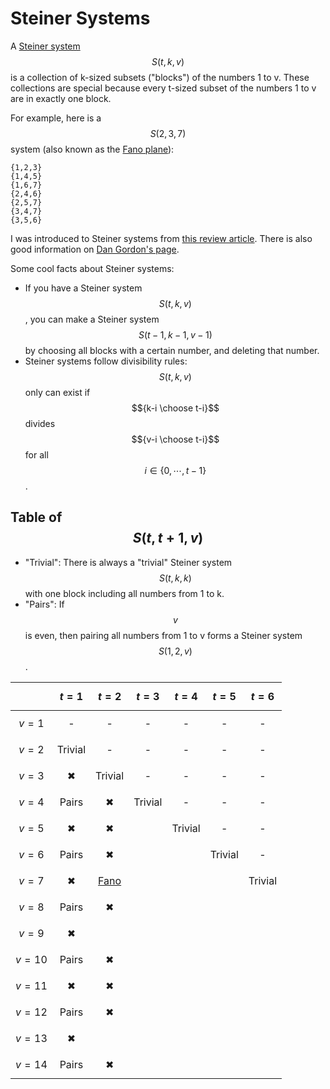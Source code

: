 # Steiner Systems

A [Steiner system](https://en.wikipedia.org/wiki/Steiner_system) $$S(t,k,v)$$ is a collection of k-sized subsets ("blocks") of the numbers 1 to v. These collections are special because every t-sized subset of the numbers 1 to v are in exactly one block.

For example, here is a $$S(2,3,7)$$ system (also known as the [Fano plane](https://en.wikipedia.org/wiki/Fano_plane)):
```
{1,2,3}
{1,4,5}
{1,6,7}
{2,4,6}
{2,5,7}
{3,4,7}
{3,5,6}
```

I was introduced to Steiner systems from [this review article](https://dl.acm.org/doi/10.1145/66443.66446). There is also good information on [Dan Gordon's page](https://www.dmgordon.org/steiner/).

Some cool facts about Steiner systems:
* If you have a Steiner system $$S(t,k,v)$$, you can make a Steiner system $$S(t-1, k-1, v-1)$$ by choosing all blocks with a certain number, and deleting that number.
* Steiner systems follow divisibility rules: $$S(t,k,v)$$ only can exist if $${k-i \choose t-i}$$ divides $${v-i \choose t-i}$$ for all $$i \in \{0,\cdots,t-1\}$$.

## Table of $$S(t, t+1, v)$$

* "Trivial": There is always a "trivial" Steiner system $$S(t,k,k)$$ with one block including all numbers from 1 to k.
* "Pairs": If $$v$$ is even, then pairing all numbers from 1 to v forms a Steiner system $$S(1, 2, v)$$.

|     | $$t=1$$ | $$t=2$$ | $$t=3$$ | $$t=4$$ | $$t=5$$ | $$t=6$$ |
|:---:|:---:|:---:|:---:|:---:|:---:|:---:|
| $$v=1$$ |  -  |  -  |  -  |  -  |  -  |  -  |
| $$v=2$$ |  Trivial  |  -  |  -  |  -  |  -  |  -  |
| $$v=3$$ |  ✖  |  Trivial  |  -  |  -  |  -  |  -  |
| $$v=4$$ |  Pairs  |  ✖  |  Trivial  |  -  |  -  |  -  |
| $$v=5$$ |  ✖  |  ✖  |     |  Trivial  |  -  |  -  |
| $$v=6$$ |  Pairs  |  ✖  |     |     |  Trivial  |  -  |
| $$v=7$$ |  ✖  |  [Fano](https://en.wikipedia.org/wiki/Fano_plane)  |     |     |     |  Trivial  |
| $$v=8$$ |  Pairs  |  ✖  |     |     |     |     |
| $$v=9$$ |  ✖  |    |     |     |     |     |
| $$v=10$$|  Pairs  |  ✖  |     |     |     |     |
| $$v=11$$|  ✖  |  ✖  |     |     |     |     |
| $$v=12$$|  Pairs  |  ✖  |     |     |     |     |
| $$v=13$$|  ✖  |     |     |     |     |     |
| $$v=14$$|  Pairs  |  ✖  |     |     |     |     |
